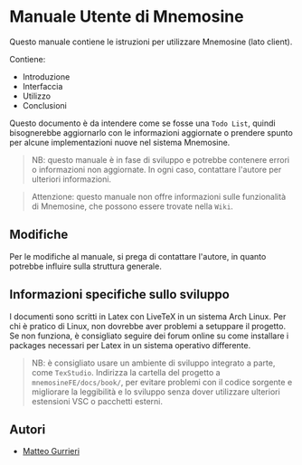 # Manuale Utente di Mnemosine

Questo manuale contiene le istruzioni per utilizzare Mnemosine (lato client).

Contiene:

- Introduzione
- Interfaccia
- Utilizzo
- Conclusioni

Questo documento è da intendere come se fosse una `Todo List`, quindi bisognerebbe aggiornarlo con le informazioni aggiornate o prendere spunto per alcune implementazioni nuove nel sistema Mnemosine.

> NB: questo manuale è in fase di sviluppo e potrebbe contenere errori o informazioni non aggiornate. In ogni caso, contattare l'autore per ulteriori informazioni.

> Attenzione: questo manuale non offre informazioni sulle funzionalità di Mnemosine, che possono essere trovate nella `Wiki`.

## Modifiche

Per le modifiche al manuale, si prega di contattare l'autore, in quanto potrebbe influire sulla struttura generale.

## Informazioni specifiche sullo sviluppo

I documenti sono scritti in Latex con LiveTeX in un sistema Arch Linux. Per chi è pratico di Linux, non dovrebbe aver problemi a setuppare il progetto. Se non funziona, è consigliato seguire dei forum online su come installare i packages necessari per Latex in un sistema operativo differente.

> NB: è consigliato usare un ambiente di sviluppo integrato a parte, come `TexStudio`. Indirizza la cartella del progetto a `mnemosineFE/docs/book/`, per evitare problemi con il codice sorgente e migliorare la leggibilità e lo sviluppo senza dover utilizzare ulteriori estensioni VSC o pacchetti esterni.

## Autori

- [Matteo Gurrieri](matteogurri1@gmail.com)

